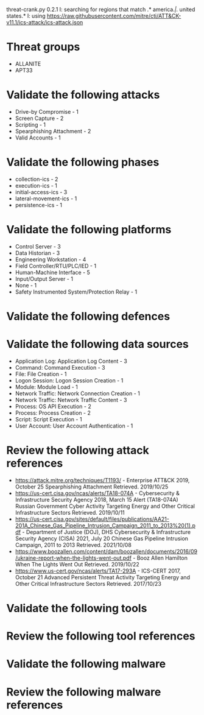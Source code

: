 threat-crank.py 0.2.1
I: searching for regions that match .* america.*|.* united states.*
I: using https://raw.githubusercontent.com/mitre/cti/ATT&CK-v11.1/ics-attack/ics-attack.json
# Threat groups

* ALLANITE
* APT33

# Validate the following attacks

* Drive-by Compromise - 1
* Screen Capture - 2
* Scripting - 1
* Spearphishing Attachment - 2
* Valid Accounts - 1

# Validate the following phases

* collection-ics - 2
* execution-ics - 1
* initial-access-ics - 3
* lateral-movement-ics - 1
* persistence-ics - 1

# Validate the following platforms

* Control Server - 3
* Data Historian - 3
* Engineering Workstation - 4
* Field Controller/RTU/PLC/IED - 1
* Human-Machine Interface - 5
* Input/Output Server - 1
* None - 1
* Safety Instrumented System/Protection Relay - 1

# Validate the following defences


# Validate the following data sources

* Application Log: Application Log Content - 3
* Command: Command Execution - 3
* File: File Creation - 1
* Logon Session: Logon Session Creation - 1
* Module: Module Load - 1
* Network Traffic: Network Connection Creation - 1
* Network Traffic: Network Traffic Content - 3
* Process: OS API Execution - 2
* Process: Process Creation - 2
* Script: Script Execution - 1
* User Account: User Account Authentication - 1

# Review the following attack references

* https://attack.mitre.org/techniques/T1193/ - Enterprise ATT&CK 2019, October 25 Spearphishing Attachment Retrieved. 2019/10/25 
* https://us-cert.cisa.gov/ncas/alerts/TA18-074A - Cybersecurity & Infrastructure Security Agency 2018, March 15 Alert (TA18-074A) Russian Government Cyber Activity Targeting Energy and Other Critical Infrastructure Sectors Retrieved. 2019/10/11 
* https://us-cert.cisa.gov/sites/default/files/publications/AA21-201A_Chinese_Gas_Pipeline_Intrusion_Campaign_2011_to_2013%20(1).pdf - Department of Justice (DOJ), DHS Cybersecurity & Infrastructure Security Agency (CISA) 2021, July 20 Chinese Gas Pipeline Intrusion Campaign, 2011 to 2013 Retrieved. 2021/10/08 
* https://www.boozallen.com/content/dam/boozallen/documents/2016/09/ukraine-report-when-the-lights-went-out.pdf - Booz Allen Hamilton   When The Lights Went Out Retrieved. 2019/10/22 
* https://www.us-cert.gov/ncas/alerts/TA17-293A - ICS-CERT 2017, October 21 Advanced Persistent Threat Activity Targeting Energy and Other Critical Infrastructure Sectors Retrieved. 2017/10/23 

# Validate the following tools


# Review the following tool references


# Validate the following malware


# Review the following malware references



